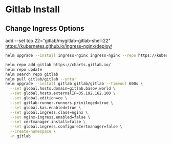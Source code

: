# Gitlab Install

## Change Ingress Options

add --set tcp.22="gitlab/mygitlab-gitlab-shell:22"
https://kubernetes.github.io/ingress-nginx/deploy/
```bash
helm upgrade --install ingress-nginx ingress-nginx --repo https://kubernetes.github.io/ingress-nginx --namespace ingress-nginx --create-namespace --set controller.service.loadBalancerIP=172.18.7.70 --set controller.metrics.enabled=true --set tcp.22="gitlab/mygitlab-gitlab-shell:22"
```

```bash
helm repo add gitlab https://charts.gitlab.io/
helm repo update
helm search repo gitlab
helm pull gitlab/gitlab --untar
helm upgrade --install gitlab gitlab/gitlab --timeout 600s \
  --set global.hosts.domain=gitlab.basov.world \
  --set global.hosts.externalIP=35.192.162.100 \
  --set global.edition=ce \
  --set gitlab-runner.runners.privileged=true \
  --set global.kas.enabled=true \
  --set global.ingress.class=nginx \
  --set nginx-ingress.enabled=false \
  --set certmanager.install=false \
  --set global.ingress.configureCertmanager=false \
  --create-namespace \
  -n gitlab

